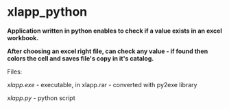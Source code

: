 # xlapp_python
<b>Application written in python enables to check if a value exists in an excel workbook.

After choosing an excel right file, can check any value - if found then colors the cell and saves file's copy in it's catalog. 
</b>
</br>

Files:
</br>

  <i>xlapp.exe</i> - executable, in xlapp.rar - converted with py2exe library 

  <i>xlapp.py</i> - python script
